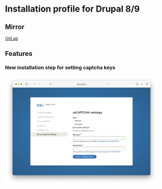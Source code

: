 # Installation profile for Drupal 8/9

## Mirror

[GitLab](https://gitlab.com/chmez/d8)

## Features

### New installation step for setting captcha keys

![captcha](images/captcha.png "captcha")
